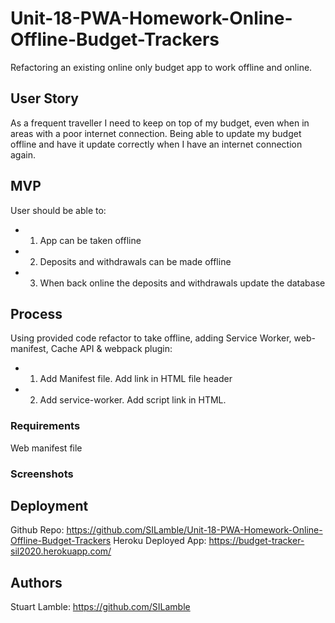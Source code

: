 # Unit-18-PWA-Homework-Online-Offline-Budget-Trackers

Refactoring an existing online only budget app to work offline and online.

## User Story

As a frequent traveller I need to keep on top of my budget, even when in areas with a poor internet connection. Being able to update my budget offline and have it update correctly when I have an internet connection again.

## MVP

User should be able to:
* 1) App can be taken offline
* 2) Deposits and withdrawals can be made offline
* 3) When back online the deposits and withdrawals update the database

## Process

Using provided code refactor to take offline, adding Service Worker, web-manifest, Cache API & webpack plugin:

* 1) Add Manifest file. Add link in HTML file header
* 2) Add service-worker. Add script link in HTML.

### Requirements

Web manifest file

### Screenshots



## Deployment

Github Repo: https://github.com/SILamble/Unit-18-PWA-Homework-Online-Offline-Budget-Trackers
Heroku Deployed App: https://budget-tracker-sil2020.herokuapp.com/

## Authors

Stuart Lamble: https://github.com/SILamble
